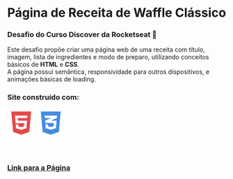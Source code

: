 # Página de Receita de Waffle Clássico 
### Desafio do Curso Discover da Rocketseat 🚀
Este desafio propõe criar uma página web de uma receita com título, imagem, lista de ingredientes e modo de preparo, utilizando conceitos básicos de **HTML** e **CSS**. <br/>
A página possuí semântica, responsividade para outros dispositivos, e animações básicas de loading.
### Site construído com:
<div>
<img src="https://github.com/luca-merighi/luca-merighi/blob/main/GHIcons/html.png?raw=true">
<img src="https://github.com/luca-merighi/luca-merighi/blob/main/GHIcons/css.png?raw=true">
</div>
<br/>
<br/>

### [Link para a Página](https://luca-merighi.github.io/DesafioDiscover-PaginaDeReceita/ "Página de Receita")
